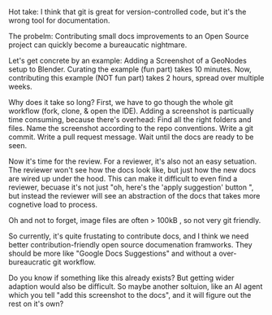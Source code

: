 
Hot take: I think that git is great for version-controlled code, but it's the wrong tool for documentation.

The probelm: Contributing small docs improvements to an Open Source project can quickly become a bureaucatic nightmare.

Let's get concrete by an example: Adding a Screenshot of a GeoNodes setup to Blender. Curating the example (fun part) takes 10 minutes. 
Now, contributing this example (NOT fun part) takes 2 hours, spread over multiple weeks.

Why does it take so long? 
First, we have to go though the whole git workflow (fork, clone, & open the IDE).
Adding a screenshot is particually time consuming, because there's overhead: 
Find all the right folders and files. Name the screenshot according to the repo conventions.
Write a git commit. Write a pull request message.
Wait until the docs are ready to be seen.

Now it's time for the review. For a reviewer, it's also not an easy setuation. 
The reviewer won't see how the docs look like, but just how the new docs are wired up under the hood. This can make it difficult to even find a reviewer, becuase it's not just "oh, here's the 'apply suggestion' button ", but instead the reviewer will see an abstraction of the docs that takes more cognetive load to process.



Oh and not to forget, image files are often > 100kB , so not very git friendly.

So currently, it's quite frustating to contribute docs, and I think we need better contribution-friendly open source documenation framworks. They should be more like "Google Docs Suggestions" and without a over-bureaucratic git workflow.

Do you know if something like this already exists? But getting wider adaption would also be difficult. So maybe another soltuion, like an AI agent which you tell "add this screenshot to the docs", and it will figure out the rest on it's own?
